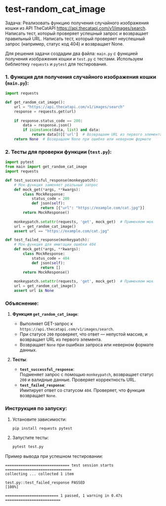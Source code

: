 # test-random_cat_image
Задача: Реализовать функцию получения случайного изображения кошки из API TheCatAPI https://api.thecatapi.com/v1/images/search.
        Написать тест, который проверяет успешный запрос и возвращает правильный URL.
        Написать тест, который проверяет неуспешный запрос (например, статус код 404) и возвращает None.


Для решения задачи создадим два файла: `main.py` с функцией получения изображения кошки и `test.py` с тестами. Используем библиотеку `requests` и `pytest` для тестирования.

### 1. Функция для получения случайного изображения кошки (`main.py`):
```python
import requests

def get_random_cat_image():
    url = "https://api.thecatapi.com/v1/images/search"
    response = requests.get(url)
    
    if response.status_code == 200:
        data = response.json()
        if isinstance(data, list) and data:
            return data[0]['url']  # Возвращаем URL из первого элемента массива
    return None  # Возвращаем None при ошибке или неверном формате
```

### 2. Тесты для проверки функции (`test.py`):
```python
import pytest
from main import get_random_cat_image
import requests

def test_successful_response(monkeypatch):
    # Мок-функция заменяет реальный запрос
    def mock_get(*args, **kwargs):
        class MockResponse:
            status_code = 200
            def json(self):
                return [{"url": "https://example.com/cat.jpg"}]
        return MockResponse()
    
    monkeypatch.setattr(requests, 'get', mock_get)  # Применяем мок
    url = get_random_cat_image()
    assert url == "https://example.com/cat.jpg"

def test_failed_response(monkeypatch):
    # Мок-функция для имитации ошибки 404
    def mock_get(*args, **kwargs):
        class MockResponse:
            status_code = 404
            def json(self):
                return []
        return MockResponse()
    
    monkeypatch.setattr(requests, 'get', mock_get)  # Применяем мок
    url = get_random_cat_image()
    assert url is None
```

### Объяснение:
1. **Функция `get_random_cat_image`**:
   - Выполняет GET-запрос к `https://api.thecatapi.com/v1/images/search`.
   - При статусе `200` проверяет, что ответ — непустой массив, и возвращает URL из первого элемента.
   - Возвращает `None` при ошибках запроса или неверном формате данных.

2. **Тесты**:
   - **`test_successful_response`**:  
     Подменяет запрос с помощью `monkeypatch`, возвращает статус `200` и валидные данные. Проверяет корректность URL.
   - **`test_failed_response`**:  
     Имитирует ответ со статусом `404`. Проверяет, что функция возвращает `None`.

### Инструкция по запуску:
1. Установите зависимости:
   ```bash
   pip install requests pytest
   ```
2. Запустите тесты:
   ```bash
   pytest test.py
   ```

Пример вывода при успешном тестировании:
```
============================= test session starts ==============================
collecting ... collected 1 item

test.py::test_failed_response PASSED                                     [100%]

======================== 1 passed, 1 warning in 0.47s =========================
```
